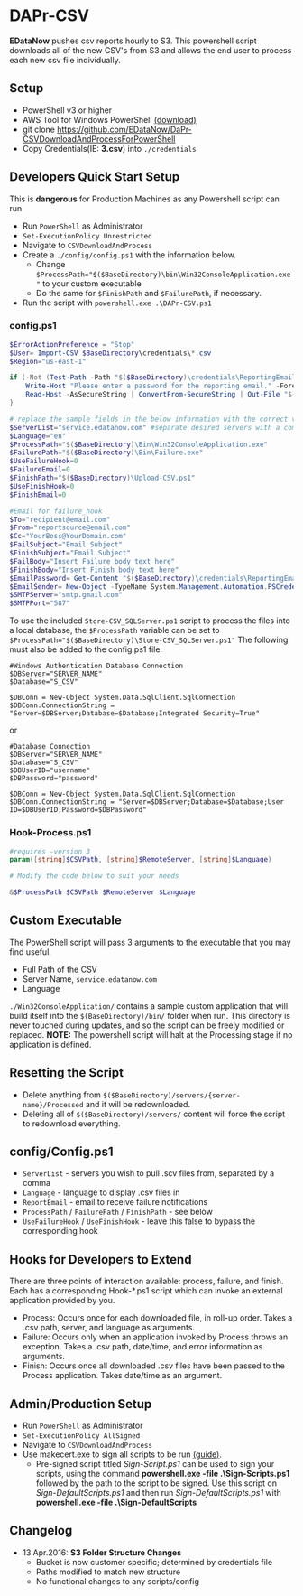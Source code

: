 # DAPr-CSV
**EDataNow** pushes csv reports hourly to S3.  This powershell script downloads all of the new CSV's from S3 and allows the end user to process each new csv file individually.

## Setup
- PowerShell v3 or higher
- AWS Tool for Windows PowerShell [(download)](http://aws.amazon.com/powershell/)
- git clone https://github.com/EDataNow/DaPr-CSVDownloadAndProcessForPowerShell
- Copy Credentials(IE: **3.csv**) into `./credentials`

## Developers Quick Start Setup
This is **dangerous** for Production Machines as any Powershell script can run
- Run `PowerShell` as Administrator
- `Set-ExecutionPolicy Unrestricted`
- Navigate to `CSVDownloadAndProcess`
- Create a `./config/config.ps1` with the information below. 
  - Change `$ProcessPath="$($BaseDirectory)\bin\Win32ConsoleApplication.exe"` to your custom executable
  - Do the same for `$FinishPath` and `$FailurePath`, if necessary.
- Run the script with `powershell.exe .\DAPr-CSV.ps1`

### config.ps1
```powershell
$ErrorActionPreference = "Stop"
$User= Import-CSV $BaseDirectory\credentials\*.csv
$Region="us-east-1"

if (-Not (Test-Path -Path "$($BaseDirectory)\credentials\ReportingEmail.txt")){
    Write-Host "Please enter a password for the reporting email." -ForegroundColor Cyan
    Read-Host -AsSecureString | ConvertFrom-SecureString | Out-File "$($BaseDirectory)\credentials\ReportingEmail.txt"
}

# replace the sample fields in the below information with the correct values
$ServerList="service.edatanow.com" #separate desired servers with a comma
$Language="en"
$ProcessPath="$($BaseDirectory)\Bin\Win32ConsoleApplication.exe"
$FailurePath="$($BaseDirectory)\Bin\Failure.exe"
$UseFailureHook=0
$FailureEmail=0
$FinishPath="$($BaseDirectory)\Upload-CSV.ps1"
$UseFinishHook=0
$FinishEmail=0

#Email for failure_hook
$To="recipient@email.com"
$From="reportsource@email.com"
$Cc="YourBoss@YourDomain.com"
$FailSubject="Email Subject"
$FinishSubject="Email Subject"
$FailBody="Insert Failure body text here"
$FinishBody="Insert Finish body text here"
$EmailPassword= Get-Content "$($BaseDirectory)\credentials\ReportingEmail.txt" | ConvertTo-SecureString
$EmailSender= New-Object -TypeName System.Management.Automation.PSCredential -ArgumentList $From, $EmailPassword
$SMTPServer="smtp.gmail.com"
$SMTPPort="587"
```

To use the included `Store-CSV_SQLServer.ps1` script to process the files into a local database, the `$ProcessPath` variable can be set to `$ProcessPath="$($BaseDirectory)\Store-CSV_SQLServer.ps1"`
The following must also be added to the config.ps1 file:

```
#Windows Authentication Database Connection
$DBServer="SERVER_NAME"
$Database="S_CSV"

$DBConn = New-Object System.Data.SqlClient.SqlConnection
$DBConn.ConnectionString = "Server=$DBServer;Database=$Database;Integrated Security=True"
```
or
```
#Database Connection
$DBServer="SERVER_NAME"
$Database="S_CSV"
$DBUserID="username"
$DBPassword="password"

$DBConn = New-Object System.Data.SqlClient.SqlConnection
$DBConn.ConnectionString = "Server=$DBServer;Database=$Database;User ID=$DBUserID;Password=$DBPassword"
```

### Hook-Process.ps1

```powershell
#requires -version 3
param([string]$CSVPath, [string]$RemoteServer, [string]$Language)

# Modify the code below to suit your needs

&$ProcessPath $CSVPath $RemoteServer $Language
```
## Custom Executable
The PowerShell script will pass 3 arguments to the executable that you may find useful.
- Full Path of the CSV
- Server Name, ``service.edatanow.com``
- Language

`./Win32ConsoleApplication/` contains a sample custom application that will build itself into the `$(BaseDirectory)/bin/` folder when run. This directory is never touched during updates, and so the script can be freely modified or replaced. 
**NOTE:** The powershell script will halt at the Processing stage if no application is defined.

## Resetting the Script
- Delete anything from `$($BaseDirectory)/servers/{server-name}/Processed` and it will be redownloaded.
- Deleting all of `$($BaseDirectory)/servers/` content will force the script to redownload everything.

## config/Config.ps1
- `ServerList` - servers you wish to pull .scv files from, separated by a comma
- `Language` - language to display .csv files in
- `ReportEmail` - email to receive failure notifications
- `ProcessPath` / `FailurePath` / `FinishPath` - see below
- `UseFailureHook` / `UseFinishHook` - leave this false to bypass the corresponding hook

## Hooks for Developers to Extend
There are three points of interaction available: process, failure, and finish. Each has a corresponding Hook-*.ps1 script which can invoke an external application provided by you.
- Process: Occurs once for each downloaded file, in roll-up order. Takes a .csv path, server, and language as arguments.
- Failure: Occurs only when an application invoked by Process throws an exception. Takes a .csv path, date/time, and error information as arguments. 
- Finish: Occurs once all downloaded .csv files have been passed to the Process application. Takes date/time as an argument.

## Admin/Production Setup
- Run `PowerShell` as Administrator
- `Set-ExecutionPolicy AllSigned`
- Navigate to `CSVDownloadAndProcess`
- Use makecert.exe to sign all scripts to be run     [(guide)](http://www.hanselman.com/blog/SigningPowerShellScripts.aspx).
    -  Pre-signed script titled *Sign-Script.ps1* can be used to sign your scripts, using the command **powershell.exe -file .\Sign-Scripts.ps1** followed by the path to the script to be signed. Use this script on *Sign-DefaultScripts.ps1* and then run *Sign-DefaultScripts.ps1* with **powershell.exe -file .\Sign-DefaultScripts**

## Changelog
- 13.Apr.2016: **S3 Folder Structure Changes**
	- Bucket is now customer specific; determined by credentials file
	- Paths modified to match new structure
	- No functional changes to any scripts/config

